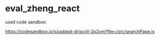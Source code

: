 # eval_zheng_react
used code sandbox:

https://codesandbox.io/s/upbeat-driscoll-2p2vm?file=/src/searchPage.js

